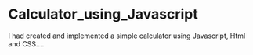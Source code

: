 # Calculator_using_Javascript
I had created and implemented a simple calculator using Javascript, Html and CSS....
